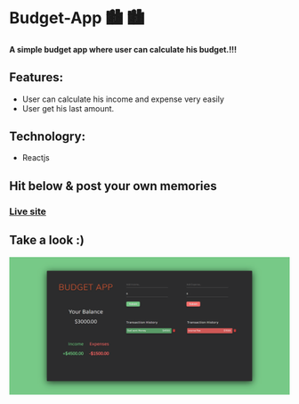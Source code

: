 # Budget-App 🏙 🏙 
#### A simple budget app where user can calculate his budget.!!!

## Features:
+ User can calculate his income and expense very easily
+ User get  his last amount.


## Technologry: 
+ Reactjs

##  Hit below & post your own memories
### [Live site](https://budge-it.netlify.app/)


## Take a look :)
![alt_text](images/download.png)
